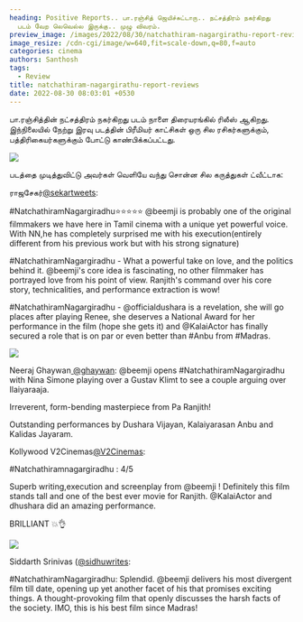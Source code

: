 ```yaml
---
heading: Positive Reports.. பா.ரஞ்சித் ஜெயிச்சுட்டாரு.. நட்சத்திரம் நகர்கிறது
  படம் வேற லெவெல்ல இருக்கு.. முழு விவரம்.
preview_image: /images/2022/08/30/natchathiram-nagargirathu-report-reviews.jpg
image_resize: /cdn-cgi/image/w=640,fit=scale-down,q=80,f=auto
categories: cinema
authors: Santhosh
tags:
  - Review
title: natchathiram-nagargirathu-report-reviews
date: 2022-08-30 08:03:01 +0530
---
```

பா.ரஞ்சித்தின் நட்சத்திரம் நகர்கிறது படம் நாளை திரையரங்கில் ரிலீஸ் ஆகிறது. இந்நிலையில் நேற்று இரவு படத்தின் பிரீமியர் காட்சிகள் ஒரு சில ரசிகர்களுக்கும், பத்திரிகையர்களுக்கும் போட்டு காண்பிக்கப்பட்டது.

![](/images/2022/08/30/natchathiram-nagargirathu-latest.jpg)

படத்தை முடித்துவிட்டு அவர்கள் வெளியே வந்து சொன்ன சில கருத்துகள் ட்வீட்டாக:

ராஜசேகர்[@sekartweets](https://twitter.com/sekartweets):

\#NatchathiramNagargiradhu⭐️⭐️⭐️⭐️⭐️ @beemji is probably one of the original filmmakers we have here in Tamil cinema with a unique yet powerful voice. With NN,he has completely surprised me with his execution(entirely different from his previous work but with his strong signature)

\#NatchathiramNagargiradhu - What a powerful take on love, and the politics behind it. @beemji's core idea is fascinating, no other filmmaker has portrayed love from his point of view. Ranjith's command over his core story, technicalities, and performance extraction is wow!

\#NatchathiramNagargiradhu - @officialdushara is a revelation, she will go places after playing Renee, she deserves a National Award for her performance in the film (hope she gets it) and 
@KalaiActor has finally secured a role that is on par or even better than #Anbu from #Madras.

![](/images/2022/08/30/natchathiram-nagargirathu-latest-1.jpg)

Neeraj Ghaywan[ @ghaywan](https://twitter.com/ghaywan):
@beemji opens #NatchathiramNagargiradhu with Nina Simone playing over a Gustav Klimt to see a couple arguing over Ilaiyaraaja.

Irreverent, form-bending masterpiece from Pa Ranjith! 

Outstanding performances by Dushara Vijayan, Kalaiyarasan Anbu and Kalidas Jayaram.

Kollywood V2Cinemas[@V2Cinemas](https://twitter.com/V2Cinemas):

\#Natchathiramnagargiradhu : 4/5

Superb writing,execution and screenplay from @beemji ! Definitely this film stands tall and one of the best ever movie for Ranjith.
@KalaiActor
 and dhushara did an amazing performance.

BRILLIANT 💥👌

![](/images/2022/08/30/natchathiram-nagargirathu-latest-2.jpg)

Siddarth Srinivas ([@sidhuwrites](https://twitter.com/sidhuwrites):

\#NatchathiramNagargiradhu: Splendid. @beemji delivers his most divergent film till date, opening up yet another facet of his that promises exciting things. A thought-provoking film that openly discusses the harsh facts of the society. IMO, this is his best film since Madras!